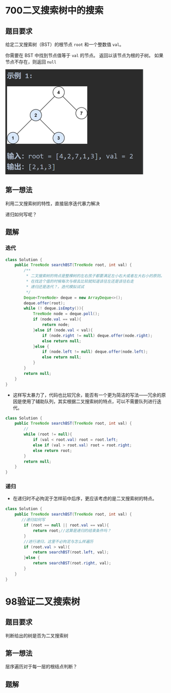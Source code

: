 # 700二叉搜索树中的搜索

## 题目要求

给定二叉搜索树（BST）的根节点 `root` 和一个整数值 `val`。

你需要在 BST 中找到节点值等于 `val` 的节点。 返回以该节点为根的子树。 如果节点不存在，则返回 `null`

<img src="./../../Pic/image-20231217102304075.png" alt="image-20231217102304075" style="zoom:50%;" />

## 第一想法

利用二叉搜索树的特性，直接层序迭代暴力解决

递归如何写呢？

## 题解

### 迭代

```java
class Solution {
    public TreeNode searchBST(TreeNode root, int val) {
        /**
         * 二叉搜索树的特点是整棵树的左右孩子都要满足左小右大或者左大右小的原则。
         * 在找这个值的时候每次与根去比较就知道该往左还是该往右走
         * 递归还是迭代？，迭代模拟试试
         */
        Deque<TreeNode> deque = new ArrayDeque<>();
        deque.offer(root);
        while (! deque.isEmpty()){
            TreeNode node = deque.poll();
            if (node.val == val){
                return node;
            }else if (node.val < val){
                if (node.right != null) deque.offer(node.right);
                else return null;
            }else {
                if (node.left != null) deque.offer(node.left);
                else return null;
            }
        }
        return null;
    }
}
```

- 这样写太暴力了，代码也比较冗余，能否有一个更为简洁的写法——冗余的原因是使用了辅助队列，其实根据二叉搜索树的特点，可以不需要队列进行迭代。

```java
class Solution {
    public TreeNode searchBST(TreeNode root, int val) {
        //
        while (root != null){
            if (val < root.val) root = root.left;
            else if (val > root.val) root = root.right;
            else return root;
        }
        return null;
    }
}
```



### 递归

- 在递归时不必拘泥于怎样前中后序，更应该考虑的是二叉搜索树的特点。

```java
class Solution {
    public TreeNode searchBST(TreeNode root, int val) {
       //递归如何写
        if (root == null || root.val == val){
            return root;//这算是递归的结束条件吗？
        }
        //进行递归，这里不必拘泥与怎么样遍历
        if (root.val > val){
            return searchBST(root.left, val);
        }else {
            return searchBST(root.right, val);
        }
    }
}
```

# 98验证二叉搜索树

## 题目要求

判断给出的树是否为二叉搜索树

## 第一想法

层序遍历对于每一层的根结点判断？

## 题解

